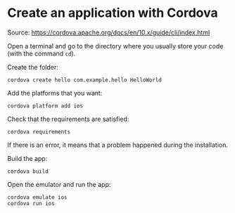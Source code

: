 # Create an application with Cordova

Source: https://cordova.apache.org/docs/en/10.x/guide/cli/index.html

Open a terminal and go to the directory where you usually store your code (with the command `cd`).

Create the folder:
```
cordova create hello com.example.hello HelloWorld
```
Add the platforms that you want:
```
cordova platform add ios
```
Check that the requirements are satisfied:
```
cordova requirements
```
If there is an error, it means that a problem happened during the installation.


Build the app:
```
cordova build
```

Open the emulator and run the app:
```
cordova emulate ios
cordova run ios
```
